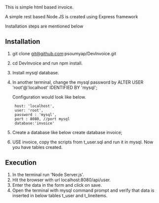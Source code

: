 This is simple html based invoice.

A simple rest based Node JS is created using Express framework

Installation steps are mentioned below

## Installation
1. git clone git@github.com:psoumyap/DevInvoice.git
2. cd DevInvoice and run npm install.
3. Install mysql database.
4. In another terminal, change the mysql password by 
   ALTER USER 'root'@'localhost' IDENTIFIED BY 'mysql';
   
   Configuration would look like below.
   
        host: 'localhost',
        user: 'root',
        password : 'mysql',
        port : 8080, //port mysql
        database:'invoice'
	
5. Create a database like below
   create database invoice;
6. USE invoice, copy the scripts from t_user.sql and run it in mysql.
   Now you have tables created.
   
 ## Execution
   
1. In the terminal run 'Node Server.js'.
2. Hit the browser with url localhost:8080/api/user.
3. Enter the data in the form and click on save.
4. Open the terminal with mysql command prompt and verify that data is inserted in below tables
    t_user and t_lineitems.



   
  
